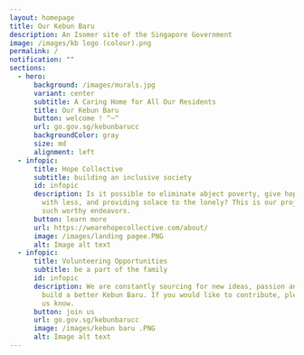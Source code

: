 ```yaml
---
layout: homepage
title: Our Kebun Baru
description: An Isomer site of the Singapore Government
image: /images/kb logo (colour).png
permalink: /
notification: ""
sections:
  - hero:
      background: /images/murals.jpg
      variant: center
      subtitle: A Caring Home for All Our Residents
      title: Our Kebun Baru
      button: welcome ! ^~^
      url: go.gov.sg/kebunbarucc
      backgroundColor: gray
      size: md
      alignment: left
  - infopic:
      title: Hope Collective
      subtitle: building an inclusive society
      id: infopic
      description: Is it possible to eliminate abject poverty, give hope to those born
        with less, and providing solace to the lonely? This is our project on
        such worthy endeavors.
      button: learn more
      url: https://wearehopecollective.com/about/
      image: /images/landing pagee.PNG
      alt: Image alt text
  - infopic:
      title: Volunteering Opportunities
      subtitle: be a part of the family
      id: infopic
      description: We are constantly sourcing for new ideas, passion and energy to
        build a better Kebun Baru. If you would like to contribute, please let
        us know.
      button: join us
      url: go.gov.sg/kebunbarucc
      image: /images/kebun baru .PNG
      alt: Image alt text
---
```

